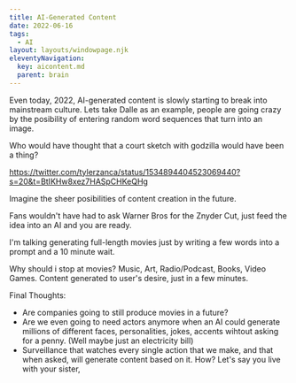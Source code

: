 ```yaml
---
title: AI-Generated Content
date: 2022-06-16
tags:
  - AI
layout: layouts/windowpage.njk
eleventyNavigation:
  key: aicontent.md
  parent: brain
---
```


Even today, 2022, AI-generated content is slowly starting to break into mainstream culture. Lets take Dalle as an example, people are going crazy by the posibility of entering random word sequences that turn into an image.

Who would have thought that a court sketch with godzilla would have been a thing?

https://twitter.com/tylerzanca/status/1534894404523069440?s=20&t=BtIKHw8xez7HASpCHKeQHg

Imagine the sheer posibilities of content creation in the future. 

Fans wouldn't have had to ask Warner Bros for the Znyder Cut, just feed the idea into an AI and you are ready.

I'm talking generating full-length movies just by writing a few words into a prompt and a 10 minute wait.

Why should i stop at movies? Music, Art, Radio/Podcast, Books, Video Games. Content generated to user's desire, just in a few minutes.

Final Thoughts:
- Are companies going to still produce movies in a future?
- Are we even going to need actors anymore when an AI could generate millions of different faces, personalities, jokes, accents wihtout asking for a penny. (Well maybe just an electricity bill)
- Surveillance that watches every single action that we make, and that when asked, will generate content based on it. How? Let's say you live with your sister, 